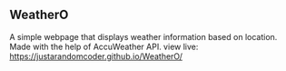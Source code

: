 ## WeatherO

A simple webpage that displays weather information based on location. Made with the help of AccuWeather API.
view live: https://justarandomcoder.github.io/WeatherO/
